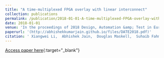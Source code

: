 ```yaml
---
title: "A time-multiplexed FPGA overlay with linear interconnect"
collection: publications
permalink: /publication/2018-01-01-A-time-multiplexed-FPGA-overlay-with-linear-interconnect
date: 2018-01-01
venue: 'In the proceedings of 2018 Design, Automation &amp; Test in Europe Conference &amp; Exhibition (DATE)'
paperurl: '(http://abhishekkumarjain.github.io/files/DATE2018.pdf)'
citation: ' Xiangwei Li,  Abhishek Jain,  Douglas Maskell,  Suhaib Fahmy, &quot;A time-multiplexed FPGA overlay with linear interconnect.&quot; In the proceedings of 2018 Design, Automation &amp;amp; Test in Europe Conference &amp;amp; Exhibition (DATE), 2018.'
---
```

[Access paper here]((http://abhishekkumarjain.github.io/files/DATE2018.pdf)){:target="_blank"}
